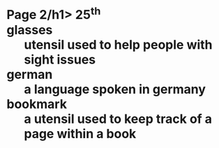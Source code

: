 <h1>Page 2/h1>
  25<sup>th</sup>
  <imgsrc=https://content.phuket101.net/wp-content/uploads/bang-tao-beach-2.jpg beach>
    <d1> <dt>glasses<dt><dd> utensil used to help people with sight issues<dd>
    <d1> <dt>german<dt><dd> a language spoken in germany<dd>
    <d1> <dt>bookmark<dt><dd> a utensil used to keep track of a page within a book<dd>
